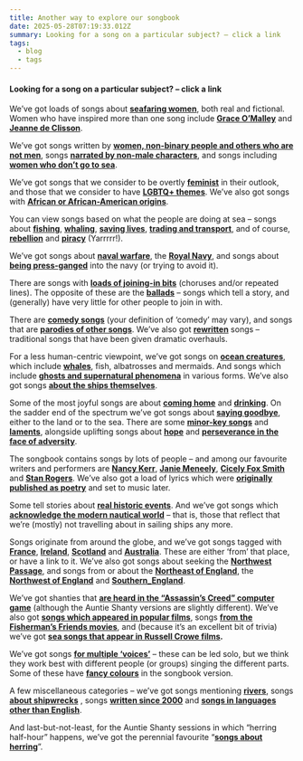 ```yaml
---
title: Another way to explore our songbook
date: 2025-05-28T07:19:33.012Z
summary: Looking for a song on a particular subject? – click a link
tags:
  - blog
  - tags
---
```

#### Looking for a song on a particular subject? – click a link

We’ve got loads of songs about **[seafaring women](/tags/seafaring_women/)**, both real and fictional. Women who have inspired more than one song include **[Grace O’Malley](/tags/grace_omalley/)** and **[Jeanne de Clisson](/tags/jeanne_de_clisson/)**.

We’ve got songs written by **[women, non-binary people and others who are not men](/tags/non-male_writer/)**, songs **[narrated by non-male characters](/tags/non-male_narrator/)**, and songs including **[women who don’t go to sea](/tags/women_on_the_shore/)**.

We’ve got songs that we consider to be overtly **[feminist](/tags/feminist/)** in their outlook, and those that we consider to have **[LGBTQ+ themes](/tags/lgbtq_plus/)**. We’ve also got songs with **[African or African-American origins](/tags/african_or_african-american_origin/)**.

You can view songs based on what the people are doing at sea – songs about **[fishing](/tags/fishing/)**, **[whaling](/tags/whaling/)**, **[saving lives](/tags/lifeboats/)**, **[trading and transport](/tags/maritime_trade/)**, and of course, **[rebellion](/tags/rebellion/)** and **[piracy](/tags/piracy/)** (Yarrrrr!). 

We’ve got songs about **[naval warfare](/tags/naval_warfare)**, the **[Royal Navy](/tags/Royal_Navy)**, and songs about **[being press-ganged](/tags/impressment)** into the navy (or trying to avoid it). 

There are songs with **[loads of joining-in bits](/tags/more_chorus_than_verse)** (choruses and/or repeated lines). The opposite of these are the **[ballads](/tags/ballad)** – songs which tell a story, and (generally) have very little for other people to join in with.

There are **[comedy songs](/tags/comedy)** (your definition of ‘comedy’ may vary), and songs that are **[parodies of other songs](/tags/parody)**. We’ve also got **[rewritten](/tags/rewritten)** songs – traditional songs that have been given dramatic overhauls. 

For a less human-centric viewpoint, we’ve got songs on **[ocean creatures](/tags/sea_creatures)**, which include **[whales](/tags/whales)**, fish, albatrosses and mermaids. And songs which include **[ghosts and supernatural phenomena](/tags/supernatural/)** in various forms. We’ve also got songs **[about the ships themselves](/tags/ship/)**.

Some of the most joyful songs are about **[coming home](/tags/coming_home)** and **[drinking](/tags/drinking)**. On the sadder end of the spectrum we’ve got songs about **[saying goodbye](/tags/farewell)**, either to the land or to the sea. There are some **[minor-key songs](/tags/minor_key)** and **[laments](/tags/lament)**, alongside uplifting songs about **[hope](/tags/hope)** and **[perseverance in the face of adversity](/tags/perseverance)**.

The songbook contains songs by lots of people – and among our favourite writers and performers are **[Nancy Kerr](/tags/nancy_kerr/)**, **[Janie Meneely](/tags/Janie_Meneely/)**, **[Cicely Fox Smith](/tags/Cicely_Fox_Smith)** and **[Stan Rogers](/tags/Stan_Rogers/)**. We’ve also got a load of lyrics which were **[originally published as poetry](/tags/originally_a_poem/)** and set to music later.

Some tell stories about **[real historic events](/tags/historic_events/)**. And we’ve got songs which **[acknowledge the modern nautical world](/tags/modern_seafaring/)** – that is, those that reflect that we’re (mostly) not travelling about in sailing ships any more.

Songs originate from around the globe, and we’ve got songs tagged with **[France](/tags/France/)**, **[Ireland](/tags/Ireland/)**, **[Scotland](/tags/Scotland/)** and **[Australia](/tags/Australia/)**. These are either ‘from’ that place, or have a link to it. We’ve also got songs about seeking the **[Northwest Passage](/tags/northwest_passage/)**, and songs from or about the **[Northeast of England](/tags/northeast_england/)**, the **[Northwest of England](/tags/northwest_england/)** and **[Southern_England](/tags/southern_england/)**.

We’ve got shanties that **[are heard in the “Assassin’s Creed” computer game](/tags/assassins_creed/)** (although the Auntie Shanty versions are slightly different). We’ve also got **[songs which appeared in popular films](/tags/appears_in_a_film/)**, songs **[from the Fisherman’s Friends movies](/tags/appears_in_fishermans_friends/)**, and (because it’s an excellent bit of trivia) we’ve got **[sea songs that appear in Russell Crowe films](/tags/appears_in_a_russell_crowe_film/).**

We’ve got songs **[for multiple ‘voices’](/tags/two_voices/)** – these can be led solo, but we think they work best with different people (or groups) singing the different parts. Some of these have **[fancy colours](/tags/technicolour)** in the songbook version.

A few miscellaneous categories – we’ve got songs mentioning **[rivers](/tags/rivers)**, songs **[about shipwrecks](/tags/shipwreck/)** , songs **[written since 2000](/tags/post-2000/)** and **[songs in languages other than English](/tags/non-english-language/)**.

And last-but-not-least, for the Auntie Shanty sessions in which “herring half-hour” happens, we’ve got the perennial favourite “**[songs about herring](/tags/herring/)**”.
